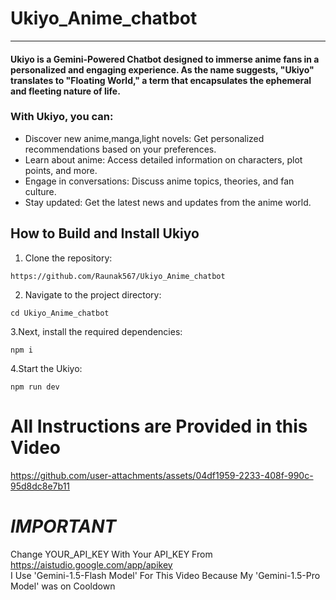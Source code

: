 # Ukiyo_Anime_chatbot
<hr />

#### Ukiyo is a Gemini-Powered Chatbot designed to immerse anime fans in a personalized and engaging experience. As the name suggests, "Ukiyo" translates to "Floating World," a term that encapsulates the ephemeral and fleeting nature of life.

### With Ukiyo, you can:

* Discover new anime,manga,light novels: Get personalized recommendations based on your preferences.
* Learn about anime: Access detailed information on characters, plot points, and more.
* Engage in conversations: Discuss anime topics, theories, and fan culture.
* Stay updated: Get the latest news and updates from the anime world.

## How to Build and Install Ukiyo

1. Clone the repository:
```
https://github.com/Raunak567/Ukiyo_Anime_chatbot
```
2. Navigate to the project directory:
```
cd Ukiyo_Anime_chatbot
```
3.Next, install the required dependencies:
```
npm i
```
4.Start the Ukiyo:
```
npm run dev
```

# All Instructions are Provided in this Video

https://github.com/user-attachments/assets/04df1959-2233-408f-990c-95d8dc8e7b11

# ***IMPORTANT*** 
Change YOUR_API_KEY With Your API_KEY From https://aistudio.google.com/app/apikey <br />
I Use 'Gemini-1.5-Flash Model' For This Video Because My 'Gemini-1.5-Pro Model' was on Cooldown
